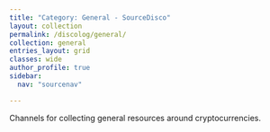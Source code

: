 ```yaml
---
title: "Category: General - SourceDisco"
layout: collection
permalink: /discolog/general/
collection: general
entries_layout: grid
classes: wide
author_profile: true
sidebar:
  nav: "sourcenav" 

---
```


Channels for collecting general resources around cryptocurrencies. 